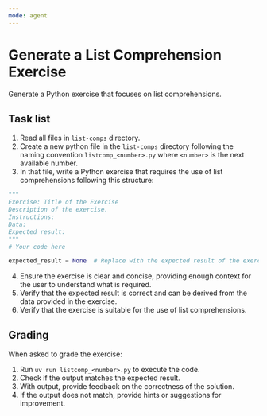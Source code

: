 ```yaml
---
mode: agent
---
```

# Generate a List Comprehension Exercise

Generate a Python exercise that focuses on list comprehensions. 

## Task list

1. Read all files in `list-comps` directory.
2. Create a new python file in the `list-comps` directory following the naming convention `listcomp_<number>.py` where `<number>` is the next available number.
3. In that file, write a Python exercise that requires the use of list comprehensions following this structure:
```python
"""
Exercise: Title of the Exercise
Description of the exercise.
Instructions:
Data:
Expected result:
"""
# Your code here

expected_result = None  # Replace with the expected result of the exercise
``` 
4. Ensure the exercise is clear and concise, providing enough context for the user to understand what is required.
5. Verify that the expected result is correct and can be derived from the data provided in the exercise.
6. Verify that the exercise is suitable for the use of list comprehensions.

## Grading

When asked to grade the exercise:

1. Run `uv run listcomp_<number>.py` to execute the code.
2. Check if the output matches the expected result.
3. With output, provide feedback on the correctness of the solution.
4. If the output does not match, provide hints or suggestions for improvement.
